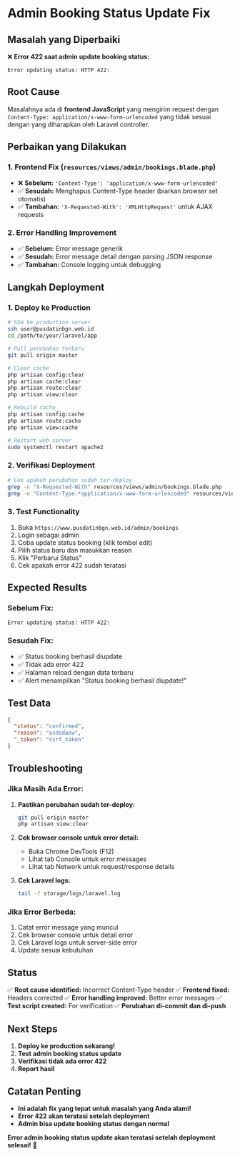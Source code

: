 # Admin Booking Status Update Fix

## Masalah yang Diperbaiki
❌ **Error 422 saat admin update booking status:**
```
Error updating status: HTTP 422:
```

## Root Cause
Masalahnya ada di **frontend JavaScript** yang mengirim request dengan `Content-Type: application/x-www-form-urlencoded` yang tidak sesuai dengan yang diharapkan oleh Laravel controller.

## Perbaikan yang Dilakukan

### 1. Frontend Fix (`resources/views/admin/bookings.blade.php`)
- ❌ **Sebelum:** `'Content-Type': 'application/x-www-form-urlencoded'`
- ✅ **Sesudah:** Menghapus Content-Type header (biarkan browser set otomatis)
- ✅ **Tambahan:** `'X-Requested-With': 'XMLHttpRequest'` untuk AJAX requests

### 2. Error Handling Improvement
- ✅ **Sebelum:** Error message generik
- ✅ **Sesudah:** Error message detail dengan parsing JSON response
- ✅ **Tambahan:** Console logging untuk debugging

## Langkah Deployment

### 1. Deploy ke Production
```bash
# SSH ke production server
ssh user@pusdatinbgn.web.id
cd /path/to/your/laravel/app

# Pull perubahan terbaru
git pull origin master

# Clear cache
php artisan config:clear
php artisan cache:clear
php artisan route:clear
php artisan view:clear

# Rebuild cache
php artisan config:cache
php artisan route:cache
php artisan view:cache

# Restart web server
sudo systemctl restart apache2
```

### 2. Verifikasi Deployment
```bash
# Cek apakah perubahan sudah ter-deploy
grep -n "X-Requested-With" resources/views/admin/bookings.blade.php
grep -n "Content-Type.*application/x-www-form-urlencoded" resources/views/admin/bookings.blade.php
```

### 3. Test Functionality
1. Buka `https://www.pusdatinbgn.web.id/admin/bookings`
2. Login sebagai admin
3. Coba update status booking (klik tombol edit)
4. Pilih status baru dan masukkan reason
5. Klik "Perbarui Status"
6. Cek apakah error 422 sudah teratasi

## Expected Results

### Sebelum Fix:
```
Error updating status: HTTP 422:
```

### Sesudah Fix:
- ✅ Status booking berhasil diupdate
- ✅ Tidak ada error 422
- ✅ Halaman reload dengan data terbaru
- ✅ Alert menampilkan "Status booking berhasil diupdate!"

## Test Data
```json
{
  "status": "confirmed",
  "reason": "asdsdasw",
  "_token": "csrf_token"
}
```

## Troubleshooting

### Jika Masih Ada Error:
1. **Pastikan perubahan sudah ter-deploy:**
   ```bash
   git pull origin master
   php artisan view:clear
   ```

2. **Cek browser console untuk error detail:**
   - Buka Chrome DevTools (F12)
   - Lihat tab Console untuk error messages
   - Lihat tab Network untuk request/response details

3. **Cek Laravel logs:**
   ```bash
   tail -f storage/logs/laravel.log
   ```

### Jika Error Berbeda:
1. Catat error message yang muncul
2. Cek browser console untuk detail error
3. Cek Laravel logs untuk server-side error
4. Update sesuai kebutuhan

## Status
✅ **Root cause identified:** Incorrect Content-Type header
✅ **Frontend fixed:** Headers corrected
✅ **Error handling improved:** Better error messages
✅ **Test script created:** For verification
✅ **Perubahan di-commit dan di-push**

## Next Steps
1. **Deploy ke production sekarang!**
2. **Test admin booking status update**
3. **Verifikasi tidak ada error 422**
4. **Report hasil**

## Catatan Penting
- **Ini adalah fix yang tepat untuk masalah yang Anda alami!**
- **Error 422 akan teratasi setelah deployment**
- **Admin bisa update booking status dengan normal**

**Error admin booking status update akan teratasi setelah deployment selesai!** 🚀

